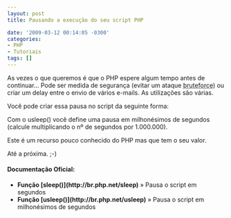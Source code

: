 ```yaml
---
layout: post
title: Pausando a execução do seu script PHP

date: '2009-03-12 00:14:05 -0300'
categories:
- PHP
- Tutoriais
tags: []
---
```

As vezes o que queremos é que o PHP espere algum tempo antes de continuar... Pode ser medida de segurança (evitar um ataque <abbr title="Em ciência da computação, força bruta (ou busca exaustiva) é uma algoritmo trivial mas de uso muito geral que consiste em enumerar todos os possíveis candidatos de uma solução e verificar se cada um satisfaz o problema.">bruteforce</abbr>) ou criar um delay entre o envio de vários e-mails. As utilizações são várias.

Você pode criar essa pausa no script da seguinte forma:

<div data-gist-id="01ee1dbbe8509564820f" data-gist-show-loading="false"></div>

Com o usleep() você define uma pausa em milhonésimos de segundos (calcule multiplicando o nº de segundos por 1.000.000).


<div data-gist-id="29267829d1ce85a22dc2" data-gist-show-loading="false"></div>

Este é um recurso pouco conhecido do PHP mas que tem o seu valor.

Até a próxima. ;-)

<h4>Documentação Oficial:</h4>
<ul>
<li><strong>Função [sleep()](http://br.php.net/sleep)</strong> » Pausa o script em segundos</li>
<li><strong>Função [usleep()](http://br.php.net/usleep)</strong> » Pausa o script em milhonésimos de segundos</li>
</ul>
